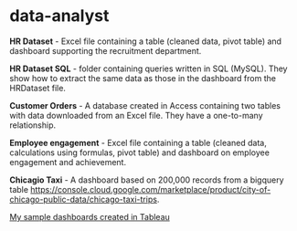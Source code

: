 # data-analyst

__HR Dataset__ - Excel file containing a table (cleaned data, pivot table) and dashboard supporting the recruitment department.

__HR Dataset SQL__ - folder containing queries written in SQL (MySQL). They show how to extract the same data as those in the dashboard from the HRDataset file.

__Customer Orders__ - A database created in Access containing two tables with data downloaded from an Excel file. They have a one-to-many relationship.

__Employee engagement__ - Excel file containing a table (cleaned data, calculations using formulas, pivot table) and dashboard on employee engagement and achievement.

__Chicagio Taxi__ - A dashboard based on 200,000 records from a bigquery table https://console.cloud.google.com/marketplace/product/city-of-chicago-public-data/chicago-taxi-trips.

[My sample dashboards created in Tableau](https://public.tableau.com/app/profile/judyta6092)
